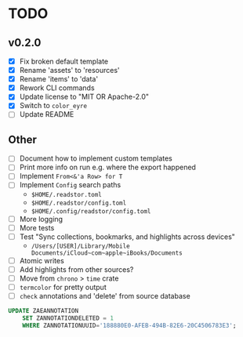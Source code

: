 # TODO

## v0.2.0

- [x] Fix broken default template
- [x] Rename 'assets' to 'resources'
- [x] Rename 'items' to 'data'
- [x] Rework CLI commands
- [x] Update license to "MIT OR Apache-2.0"
- [x] Switch to `color_eyre`
- [ ] Update README

## Other

- [ ] Document how to implement custom templates
- [ ] Print more info on run e.g. where the export happened
- [ ] Implement `From<&'a Row> for T`
- [ ] Implement `Config` search paths
    - `$HOME/.readstor.toml`
    - `$HOME/.readstor/config.toml`
    - `$HOME/.config/readstor/config.toml`
- [ ] More logging
- [ ] More tests
- [ ] Test "Sync collections, bookmarks, and highlights across devices"
    - `/Users/[USER]/Library/Mobile Documents/iCloud~com~apple~iBooks/Documents`
- [ ] Atomic writes
- [ ] Add highlights from other sources?
- [ ] Move from `chrono` > `time` crate
- [ ] `termcolor` for pretty output
- [ ] `check` annotations and 'delete' from source database

```sql
UPDATE ZAEANNOTATION
    SET ZANNOTATIONDELETED = 1
    WHERE ZANNOTATIONUUID='188880E0-AFEB-494B-82E6-20C4506783E3';
```
